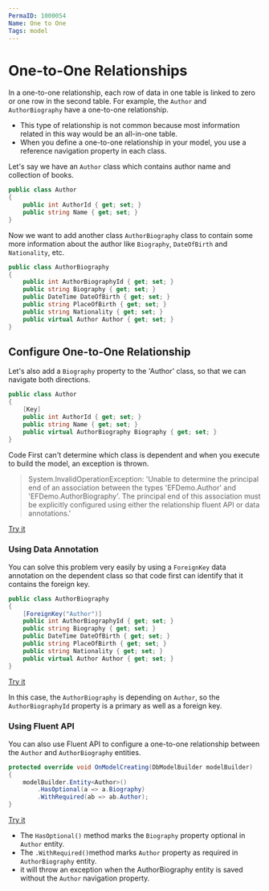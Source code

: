 ```yaml
---
PermaID: 1000054
Name: One to One
Tags: model
---
```


# One-to-One Relationships

In a one-to-one relationship, each row of data in one table is linked to zero or one row in the second table. For example, the `Author` and `AuthorBiography` have a one-to-one relationship.

 - This type of relationship is not common because most information related in this way would be an all-in-one table.
 - When you define a one-to-one relationship in your model, you use a reference navigation property in each class.

Let's say we have an `Author` class which contains author name and collection of books.

```csharp
public class Author
{
    public int AuthorId { get; set; }
    public string Name { get; set; }
}
```

Now we want to add another class `AuthorBiography` class to contain some more information about the author like `Biography`, `DateOfBirth` and `Nationality`, etc.

```csharp
public class AuthorBiography
{
    public int AuthorBiographyId { get; set; }
    public string Biography { get; set; }
    public DateTime DateOfBirth { get; set; }
    public string PlaceOfBirth { get; set; }
    public string Nationality { get; set; }
    public virtual Author Author { get; set; }
}
```

## Configure One-to-One Relationship

Let's also add a `Biography` property to the 'Author' class, so that we can navigate both directions.

```csharp
public class Author
{
    [Key]
    public int AuthorId { get; set; }
    public string Name { get; set; }
    public virtual AuthorBiography Biography { get; set; }
}
```

Code First can't determine which class is dependent and when you execute to build the model, an exception is thrown.

> System.InvalidOperationException: 'Unable to determine the principal end of an association between the types 'EFDemo.Author' and 'EFDemo.AuthorBiography'. The principal end of this association must be explicitly configured using either the relationship fluent API or data annotations.'

[Try it](https://dotnetfiddle.net/rjUmxe)

### Using Data Annotation

You can solve this problem very easily by using a `ForeignKey` data annotation on the dependent class so that code first can identify that it contains the foreign key.

```csharp
public class AuthorBiography
{
    [ForeignKey("Author")]
    public int AuthorBiographyId { get; set; }
    public string Biography { get; set; }
    public DateTime DateOfBirth { get; set; }
    public string PlaceOfBirth { get; set; }
    public string Nationality { get; set; }
    public virtual Author Author { get; set; }
}
```

[Try it](https://dotnetfiddle.net/LISWtb)

In this case, the `AuthorBiography` is depending on `Author`, so the `AuthorBiographyId` property is a primary as well as a foreign key.

### Using Fluent API

You can also use Fluent API to configure a one-to-one relationship between the `Author` and `AuthorBiography` entities.

```csharp
protected override void OnModelCreating(DbModelBuilder modelBuilder)
{
    modelBuilder.Entity<Author>()
        .HasOptional(a => a.Biography)
        .WithRequired(ab => ab.Author);
}
```

[Try it](https://dotnetfiddle.net/E6BpOz)

 - The `HasOptional()` method marks the `Biography` property optional in `Author` entity.
 - The `.WithRequired()`method marks `Author` property as required in `AuthorBiography` entity.
 - it will throw an exception when the AuthorBiography entity is saved without the `Author` navigation property.